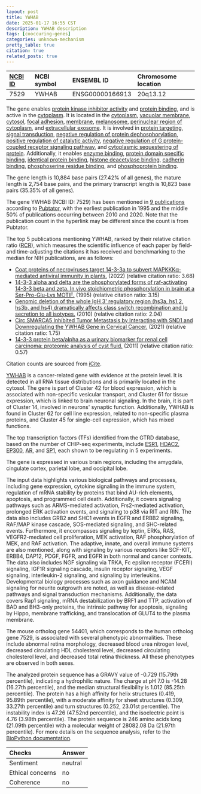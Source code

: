 ```yaml
---
layout: post
title: YWHAB
date: 2025-01-17 16:55 CST
description: YWHAB description
tags: [cooccuring-genes]
categories: unknown-mechanism
pretty_table: true
citation: true
related_posts: true
---
```




| [NCBI ID](https://www.ncbi.nlm.nih.gov/gene/7529) | NCBI symbol | ENSEMBL ID | Chromosome location |
| :-------- | :------- | :-------- | :------- |
| 7529  | YWHAB | ENSG00000166913 | 20q13.12 |



The gene enables [protein kinase inhibitor activity](https://amigo.geneontology.org/amigo/term/GO:0004860) and [protein binding](https://amigo.geneontology.org/amigo/term/GO:0005515), and is active in the [cytoplasm](https://amigo.geneontology.org/amigo/term/GO:0005737). It is located in the [cytoplasm](https://amigo.geneontology.org/amigo/term/GO:0005737), [vacuolar membrane](https://amigo.geneontology.org/amigo/term/GO:0005774), [cytosol](https://amigo.geneontology.org/amigo/term/GO:0005829), [focal adhesion](https://amigo.geneontology.org/amigo/term/GO:0005925), [membrane](https://amigo.geneontology.org/amigo/term/GO:0016020), [melanosome](https://amigo.geneontology.org/amigo/term/GO:0042470), [perinuclear region of cytoplasm](https://amigo.geneontology.org/amigo/term/GO:0048471), and [extracellular exosome](https://amigo.geneontology.org/amigo/term/GO:0070062). It is involved in [protein targeting](https://amigo.geneontology.org/amigo/term/GO:0006605), [signal transduction](https://amigo.geneontology.org/amigo/term/GO:0007165), [negative regulation of protein dephosphorylation](https://amigo.geneontology.org/amigo/term/GO:0035308), [positive regulation of catalytic activity](https://amigo.geneontology.org/amigo/term/GO:0043085), [negative regulation of G protein-coupled receptor signaling pathway](https://amigo.geneontology.org/amigo/term/GO:0045744), and [cytoplasmic sequestering of protein](https://amigo.geneontology.org/amigo/term/GO:0051220). Additionally, it enables [enzyme binding](https://amigo.geneontology.org/amigo/term/GO:0019899), [protein domain specific binding](https://amigo.geneontology.org/amigo/term/GO:0019904), [identical protein binding](https://amigo.geneontology.org/amigo/term/GO:0042802), [histone deacetylase binding](https://amigo.geneontology.org/amigo/term/GO:0042826), [cadherin binding](https://amigo.geneontology.org/amigo/term/GO:0045296), [phosphoserine residue binding](https://amigo.geneontology.org/amigo/term/GO:0050815), and [phosphoprotein binding](https://amigo.geneontology.org/amigo/term/GO:0051219).


The gene length is 10,884 base pairs (27.42% of all genes), the mature length is 2,754 base pairs, and the primary transcript length is 10,823 base pairs (35.35% of all genes).


The gene YWHAB (NCBI ID: 7529) has been mentioned in [9 publications](https://pubmed.ncbi.nlm.nih.gov/?term=%22YWHAB%22) according to [Pubtator](https://academic.oup.com/nar/article/47/W1/W587/5494727), with the earliest publication in 1995 and the middle 50% of publications occurring between 2010 and 2020. Note that the publication count in the hyperlink may be different since the count is from Pubtator.


The top 5 publications mentioning YWHAB, ranked by their relative citation ratio ([RCR](https://journals.plos.org/plosbiology/article?id=10.1371/journal.pbio.1002541)), which measures the scientific influence of each paper by field- and time-adjusting the citations it has received and benchmarking to the median for NIH publications, are as follows:

- [Coat proteins of necroviruses target 14-3-3a to subvert MAPKKKα-mediated antiviral immunity in plants.](https://pubmed.ncbi.nlm.nih.gov/35132090) (2022) (relative citation ratio: 3.68)
- [14-3-3 alpha and delta are the phosphorylated forms of raf-activating 14-3-3 beta and zeta. In vivo stoichiometric phosphorylation in brain at a Ser-Pro-Glu-Lys MOTIF.](https://pubmed.ncbi.nlm.nih.gov/7890696) (1995) (relative citation ratio: 3.15)
- [Genomic deletion of the whole IgH 3' regulatory region (hs3a, hs1,2, hs3b, and hs4) dramatically affects class switch recombination and Ig secretion to all isotypes.](https://pubmed.ncbi.nlm.nih.gov/20538806) (2010) (relative citation ratio: 2.04)
- [Circ SMARCA5 Inhibited Tumor Metastasis by Interacting with SND1 and Downregulating the YWHAB Gene in Cervical Cancer.](https://pubmed.ncbi.nlm.nih.gov/33588586) (2021) (relative citation ratio: 1.75)
- [14-3-3 protein beta/alpha as a urinary biomarker for renal cell carcinoma: proteomic analysis of cyst fluid.](https://pubmed.ncbi.nlm.nih.gov/21553213) (2011) (relative citation ratio: 0.57)

Citation counts are sourced from [iCite](https://icite.od.nih.gov).


[YWHAB](https://www.proteinatlas.org/ENSG00000166913-YWHAB) is a cancer-related gene with evidence at the protein level. It is detected in all RNA tissue distributions and is primarily located in the cytosol. The gene is part of Cluster 42 for blood expression, which is associated with non-specific vesicular transport, and Cluster 61 for tissue expression, which is linked to brain neuronal signaling. In the brain, it is part of Cluster 14, involved in neurons' synaptic function. Additionally, YWHAB is found in Cluster 62 for cell line expression, related to non-specific plasma proteins, and Cluster 45 for single-cell expression, which has mixed functions.


The top transcription factors (TFs) identified from the GTRD database, based on the number of CHIP-seq experiments, include [ESR1](https://www.ncbi.nlm.nih.gov/gene/2099), [HDAC2](https://www.ncbi.nlm.nih.gov/gene/3066), [EP300](https://www.ncbi.nlm.nih.gov/gene/2033), [AR](https://www.ncbi.nlm.nih.gov/gene/367), and [SP1](https://www.ncbi.nlm.nih.gov/gene/6667), each shown to be regulating in 5 experiments.





The gene is expressed in various brain regions, including the amygdala, cingulate cortex, parietal lobe, and occipital lobe.


The input data highlights various biological pathways and processes, including gene expression, cytokine signaling in the immune system, regulation of mRNA stability by proteins that bind AU-rich elements, apoptosis, and programmed cell death. Additionally, it covers signaling pathways such as ARMS-mediated activation, Frs2-mediated activation, prolonged ERK activation events, and signaling to p38 via RIT and RIN. The data also includes GRB2 and SHC1 events in EGFR and ERBB2 signaling, RAF/MAP kinase cascade, SOS-mediated signaling, and SHC-related events. Furthermore, it encompasses signaling by leptin, ERKs, RAS, VEGFR2-mediated cell proliferation, MEK activation, RAF phosphorylation of MEK, and RAF activation. The adaptive, innate, and overall immune systems are also mentioned, along with signaling by various receptors like SCF-KIT, ERBB4, DAP12, PDGF, FGFR, and EGFR in both normal and cancer contexts. The data also includes NGF signaling via TRKA, Fc epsilon receptor (FCERI) signaling, IGF1R signaling cascade, insulin receptor signaling, VEGF signaling, interleukin-2 signaling, and signaling by interleukins. Developmental biology processes such as axon guidance and NCAM signaling for neurite outgrowth are noted, as well as disease-related pathways and signal transduction mechanisms. Additionally, the data covers Rap1 signaling, mRNA destabilization by BRF1 and TTP, activation of BAD and BH3-only proteins, the intrinsic pathway for apoptosis, signaling by Hippo, membrane trafficking, and translocation of GLUT4 to the plasma membrane.


The mouse ortholog gene 54401, which corresponds to the human ortholog gene 7529, is associated with several phenotypic abnormalities. These include abnormal retina morphology, decreased blood urea nitrogen level, decreased circulating HDL cholesterol level, decreased circulating cholesterol level, and decreased total retina thickness. All these phenotypes are observed in both sexes.


The analyzed protein sequence has a GRAVY value of -0.729 (15.79th percentile), indicating a hydrophilic nature. The charge at pH 7.0 is -14.28 (16.27th percentile), and the median structural flexibility is 1.012 (85.25th percentile). The protein has a high affinity for helix structures (0.419, 95.89th percentile), with a moderate affinity for sheet structures (0.309, 33.27th percentile) and turn structures (0.252, 23.01st percentile). The instability index is 47.26 (47.52nd percentile), and the isoelectric point is 4.76 (3.98th percentile). The protein sequence is 246 amino acids long (21.09th percentile) with a molecular weight of 28082.08 Da (21.97th percentile). For more details on the sequence analysis, refer to the [BioPython documentation](https://biopython.org/docs/1.75/api/Bio.SeqUtils.ProtParam.html).





| Checks    | Answer |
| :-------- | :------- |
| Sentiment  | neutral   |
| Ethical concerns | no     |
| Coherence    | no    |